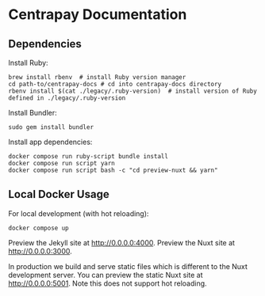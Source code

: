 # Centrapay Documentation

## Dependencies

Install Ruby:

```
brew install rbenv  # install Ruby version manager
cd path-to/centrapay-docs # cd into centrapay-docs directory
rbenv install $(cat ./legacy/.ruby-version)  # install version of Ruby defined in ./legacy/.ruby-version
```

Install Bundler:

```
sudo gem install bundler
```

Install app dependencies:

```
docker compose run ruby-script bundle install
docker compose run script yarn
docker compose run script bash -c "cd preview-nuxt && yarn"
```
## Local Docker Usage

For local development (with hot reloading):

```
docker compose up
```

Preview the Jekyll site at http://0.0.0.0:4000.
Preview the Nuxt site at http://0.0.0.0:3000.

In production we build and serve static files which is different to the Nuxt development server.
You can preview the static Nuxt site at http://0.0.0.0:5001.
Note this does not support hot reloading.
